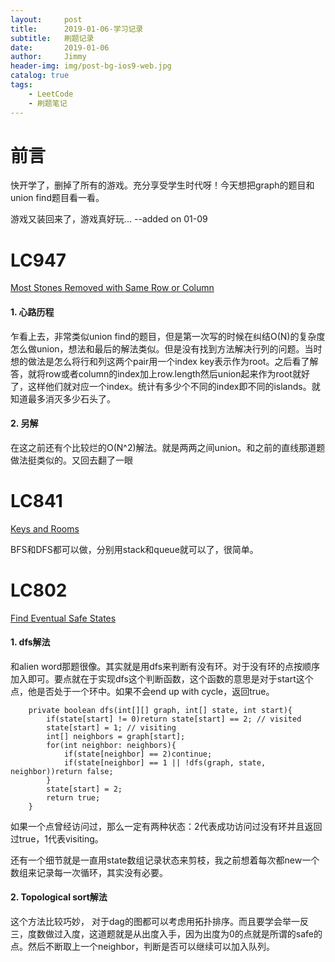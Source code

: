 ```yaml
---
layout:     post
title:      2019-01-06-学习记录
subtitle:   刷题记录
date:       2019-01-06
author:     Jimmy
header-img: img/post-bg-ios9-web.jpg
catalog: true
tags:
    - LeetCode
    - 刷题笔记
---
```


# 前言
快开学了，删掉了所有的游戏。充分享受学生时代呀！今天想把graph的题目和union find题目看一看。

游戏又装回来了，游戏真好玩... --added on 01-09 

# LC947
[Most Stones Removed with Same Row or Column](https://leetcode.com/problems/most-stones-removed-with-same-row-or-column/)

#### 1. 心路历程
乍看上去，非常类似union find的题目，但是第一次写的时候在纠结O(N)的复杂度怎么做union，想法和最后的解法类似。但是没有找到方法解决行列的问题。当时想的做法是怎么将行和列这两个pair用一个index key表示作为root。之后看了解答，就将row或者column的index加上row.length然后union起来作为root就好了，这样他们就对应一个index。统计有多少个不同的index即不同的islands。就知道最多消灭多少石头了。
#### 2. 另解
在这之前还有个比较烂的O(N^2)解法。就是两两之间union。和之前的直线那道题做法挺类似的。又回去翻了一眼


# LC841
[Keys and Rooms](https://leetcode.com/problems/keys-and-rooms/)

BFS和DFS都可以做，分别用stack和queue就可以了，很简单。


# LC802
[Find Eventual Safe States](https://leetcode.com/problems/find-eventual-safe-states/)

#### 1. dfs解法
和alien word那题很像。其实就是用dfs来判断有没有环。对于没有环的点按顺序加入即可。要点就在于实现dfs这个判断函数，这个函数的意思是对于start这个点，他是否处于一个环中。如果不会end up with cycle，返回true。
```
    private boolean dfs(int[][] graph, int[] state, int start){
        if(state[start] != 0)return state[start] == 2; // visited
        state[start] = 1; // visiting
        int[] neighbors = graph[start];
        for(int neighbor: neighbors){
            if(state[neighbor] == 2)continue;
            if(state[neighbor] == 1 || !dfs(graph, state, neighbor))return false;
        }
        state[start] = 2;
        return true;
    }
```
如果一个点曾经访问过，那么一定有两种状态：2代表成功访问过没有环并且返回过true，1代表visiting。

还有一个细节就是一直用state数组记录状态来剪枝，我之前想着每次都new一个数组来记录每一次循环，其实没有必要。

#### 2. Topological sort解法
这个方法比较巧妙， 对于dag的图都可以考虑用拓扑排序。而且要学会举一反三，度数做过入度，这道题就是从出度入手，因为出度为0的点就是所谓的safe的点。然后不断取上一个neighbor，判断是否可以继续可以加入队列。